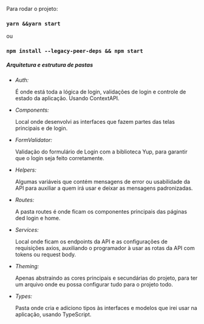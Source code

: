 Para rodar o projeto:

### `yarn &&yarn start`
ou
### `npm install --legacy-peer-deps && npm start`

<h5>Arquitetura e estrutura de pastas</h5>

<ul>

<li>
<em>Auth: </em>
<p>É onde está toda a lógica de login, validações de login e controle de estado da aplicação. Usando ContextAPI. </p>
</li>

<li>
<em>Components: </em>
<p>Local onde desenvolvi as interfaces que fazem partes das telas principais e de login. </p>
</li>

<li>
<em>FormValidator: </em>
<p>Validação do formulário de Login com a biblioteca Yup, para garantir que o login seja feito corretamente. </p>
</li>

<li>
<em>Helpers: </em>
<p>Algumas variáveis que contém mensagens de error ou usabilidade da API para auxiliar a quem irá usar e deixar as mensagens padronizadas. </p>
</li>

<li>
<em>Routes: </em>
<p>A pasta routes é onde ficam os componentes principais das páginas ded login e home. </p>
</li>

<li>
<em>Services: </em>
<p>Local onde ficam os endpoints da API e as configurações de requisições axios, auxiliando o programador à usar as rotas da API com tokens ou request body. </p>
</li>

<li>
<em>Theming: </em>
<p>Apenas abstraindo as cores principais e secundárias do projeto, para ter um arquivo onde eu possa configurar tudo para o projeto todo. </p>
</li>

<li>
<em>Types: </em>
<p>Pasta onde cria e adiciono tipos às interfaces e modelos que irei usar na aplicação, usando TypeScript. </p>
</li>
</ul>

